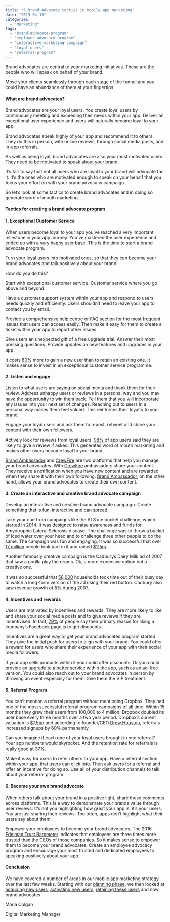 ```yaml
---
title: "6 Brand Advocate tactics in mobile app marketing"
date: "2019-04-15"
categories: 
  - "marketing"
tags: 
  - "brand-advocate-program"
  - "employee-advocacy-program"
  - "interactive-marketing-campaign"
  - "loyal-users"
  - "referral-program"
---
```


Brand advocates are central to your marketing initiatives. These are the people who will speak on behalf of your brand.

Move your clients seamlessly through each stage of the funnel and you could have an abundance of them at your fingertips.

#### **What are brand advocates?**

Brand advocates are your loyal users. You create loyal users by continuously meeting and exceeding their needs within your app. Deliver an exceptional user experience and users will naturally become loyal to your app.

Brand advocates speak highly of your app and recommend it to others. They do this in person, with online reviews, through social media posts, and in-app referrals.

As well as being loyal, brand advocates are also your most motivated users. They need to be motivated to speak about your brand.

It’s fair to say that not all users who are loyal to your brand will advocate for it. It’s the ones who are motivated enough to speak on your behalf that you focus your effort on with your brand advocacy campaign.

So let’s look at some tactics to create brand advocates and in doing so generate word of mouth marketing.

#### **Tactics for creating a brand advocate program**

#### **1\. Exceptional Customer Service**

When users become loyal to your app you’ve reached a very important milestone in your app journey. You’ve mastered the user experience and ended up with a very happy user base. This is the time to start a brand advocate program.

Turn your loyal users into motivated ones, so that they can become your brand advocates and talk positively about your brand. 

How do you do this? 

Start with exceptional customer service. Customer service where you go above and beyond.

Have a customer support system within your app and respond to users needs quickly and efficiently. Users shouldn’t need to leave your app to contact you by email.

Provide a comprehensive help centre or FAQ section for the most frequent issues that users can access easily. Then make it easy for them to create a ticket within your app to report other issues.

Give users an unexpected gift of a free upgrade trial. Answer their most pressing questions. Provide updates on new features and upgrades in your app.

It costs [80%](https://www.socialmediatoday.com/content/importance-building-community-brand-advocates) more to gain a new user than to retain an existing one. It makes sense to invest in an exceptional customer service programme. 

#### **2\. Listen and engage** 

Listen to what users are saying on social media and thank them for their review. Address unhappy users or reviews in a personal way and you may have the opportunity to win them back. Tell them that you will incorporate any issues into your next set of changes. Reaching out to users in a personal way makes them feel valued. This reinforces their loyalty to your brand.

Engage your loyal users and ask them to repost, retweet and share your content with their own followers. 

Actively look for reviews from loyal users. [98%](https://www.apptentive.com/blog/2017/02/07/mobile-customer-experience-strategies/) of app users said they are likely to give a review if asked. This generates word of mouth marketing and makes other users become loyal to your brand.

[Brand Ambassador](https://brandambassadorapp.com) and [CrewFire](https://www.crewfire.com) are two platforms that help you manage your brand advocates. With [CrewFire](https://www.crewfire.com) ambassadors share your content. They receive a notification when you have new content and are rewarded when they share it with their own following. [Brand Ambassador](https://brandambassadorapp.com), on the other hand, allows your brand advocates to create their own content.

#### **3\. Create an interactive and creative brand advocate campaign**

Develop an interactive and creative brand advocate campaign. Create something that is fun, interactive and can spread. 

Take your cue from campaigns like the ALS ice bucket challenge, which started in 2014. It was designed to raise awareness and funds for Amyotrophic Lateral Sclerosis disease. The challenge was to throw a bucket of iced water over your head and to challenge three other people to do the same. The campaign was fun and engaging. It was so successful that over [17 million](https://eu.usatoday.com/story/news/2017/07/03/ice-bucket-challenge-5-things-you-should-know/448006001/) people took part in it and raised [$115m](https://eu.usatoday.com/story/news/2017/07/03/ice-bucket-challenge-5-things-you-should-know/448006001/).

Another famously creative campaign is the Cadburys Dairy Milk ad of 2007 that saw a gorilla play the drums. Ok, a more expensive option but a creative one.

It was so successful that [58,000](https://www.campaignlive.co.uk/article/gorilla-ad-works-its-magic-sales-cadbury-bars/784573?src_site=brandrepublic) households took time out of their busy day to watch a long-form version of the ad using their red button. Cadbury also saw revenue growth of [5%](https://www.campaignlive.co.uk/article/gorilla-ad-works-its-magic-sales-cadbury-bars/784573?src_site=brandrepublic) during 2007.

#### **4\. Incentives and rewards**

Users are motivated by incentives and rewards. They are more likely to like and share your social media posts and to give reviews if they are incentivised. In fact, [79%](https://www.getambassador.com/blog/word-of-mouth-marketing-statistics) of people say their primary reason for liking a company’s Facebook page is to get discounts.

Incentives are a great way to get your brand advocates program started. They give the initial push for users to align with your brand. You could offer a reward for users who share their experience of your app with their social media followers.

If your app sells products within it you could offer discounts. Or you could provide an upgrade to a better service within the app, such as an ad-free version. You could also reach out to your brand advocates in person by throwing an event especially for them. Give them the VIP treatment.

#### **5\. Referral Program**

You can’t mention a referral program without mentioning Dropbox. They had one of the most successful referral program campaigns of all time. Within 15 months they grew their users from 100,000 to 4 million. Dropbox doubled its user base every three months over a two year period. Dropbox’s current valuation is [$7.5bn](https://www.ft.com/content/fc283fac-25e4-11e8-b27e-cc62a39d57a0) and according to founder/CEO [Drew Houston](https://twitter.com/drewhouston), referrals increased signups by 60% permanently.

Can you imagine if each one of your loyal users brought in one referral? Your app numbers would skyrocket. And the retention rate for referrals is really good at [37%](https://www.slideshare.net/brandonmurphy/brand-advocacy-and-social-media-2009-gma-conference).

Make it easy for users to refer others to your app. Have a referral section within your app, that users can click into. Then ask users for a referral and offer an incentive for doing so. Use all of your distribution channels to talk about your referral program.

#### **6\. Become your own brand advocate**

When others talk about your brand in a positive light, share these comments across platforms. This is a way to demonstrate your brands value through user reviews. It’s not you highlighting how great your app is, it’s your users. You are just sharing their reviews. Too often, apps don’t highlight what their users say about them.

Empower your employees to become your brand advocates. The 2016 [Edelman Trust Barometer](https://www.edelman.com/research/2016-edelman-trust-barometer) indicates that employees are three times more trusted than the CEOs of those companies. So it makes sense to empower them to become your brand advocates. Create an employee advocacy program and encourage your most trusted and dedicated employees to speaking positively about your app.

#### Conclusion

We have covered a number of areas in our mobile app marketing strategy over the last few weeks. Starting with our [planning phase](https://tapadoo.wpengine.com/mobile-app-marketing-planning/), we then looked at [acquiring new users](https://tapadoo.wpengine.com/8-user-acquisition-tactics-app-marketing/), [activating new users](https://tapadoo.wpengine.com/user-activation-mobile-app-marketing/), [retaining these users](https://tapadoo.wpengine.com/user-retention-mobile-app-marketing/) and now brand advocates.

Maria Colgan

Digital Marketing Manager
